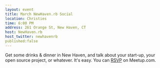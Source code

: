 ```yaml
---
layout: event
title: March NewHaven.rb Social
location: Christies
time: 6:00 PM
address: 261 Orange St, New Haven, CT
host: NewHaven.rb
host_twitter: newhavenrb
published:false
---
```

Get some drinks & dinner in New Haven, and talk about your
start-up, your open source project, or whatever. It's easy.
You can
[RSVP](http://www.meetup.com/newhavenrb/events/106769762/)
on Meetup.com.